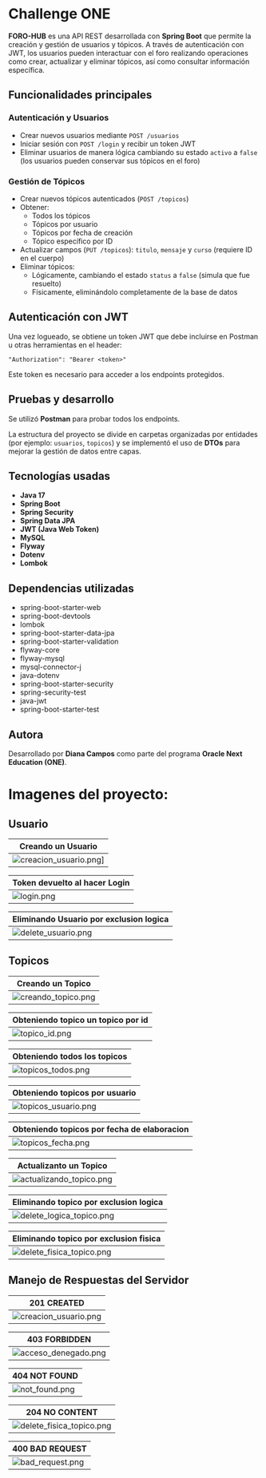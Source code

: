 # Challenge ONE
**FORO-HUB** es una API REST desarrollada con **Spring Boot** que permite la creación y gestión de usuarios y tópicos. A través de autenticación con JWT, los usuarios pueden interactuar con el foro realizando operaciones como crear, actualizar y eliminar tópicos, así como consultar información específica.

## Funcionalidades principales

### Autenticación y Usuarios
- Crear nuevos usuarios mediante `POST /usuarios`
- Iniciar sesión con `POST /login` y recibir un token JWT
- Eliminar usuarios de manera lógica cambiando su estado `activo` a `false` (los usuarios pueden conservar sus tópicos en el foro)

### Gestión de Tópicos
- Crear nuevos tópicos autenticados (`POST /topicos`)
- Obtener:
    - Todos los tópicos
    - Tópicos por usuario
    - Tópicos por fecha de creación
    - Tópico específico por ID
- Actualizar campos (`PUT /topicos`): `titulo`, `mensaje` y `curso` (requiere ID en el cuerpo)
- Eliminar tópicos:
    - Lógicamente, cambiando el estado `status` a `false` (simula que fue resuelto)
    - Físicamente, eliminándolo completamente de la base de datos

## Autenticación con JWT

Una vez logueado, se obtiene un token JWT que debe incluirse en Postman u otras herramientas en el header:

``"Authorization": "Bearer <token>"``

Este token es necesario para acceder a los endpoints protegidos.

## Pruebas y desarrollo

Se utilizó **Postman** para probar todos los endpoints.

La estructura del proyecto se divide en carpetas organizadas por entidades (por ejemplo: `usuarios`, `topicos`) y se implementó el uso de **DTOs** para mejorar la gestión de datos entre capas.

##  Tecnologías usadas

- **Java 17**
- **Spring Boot**
- **Spring Security**
- **Spring Data JPA**
- **JWT (Java Web Token)**
- **MySQL**
- **Flyway**
- **Dotenv**
- **Lombok**

## Dependencias utilizadas

- spring-boot-starter-web
- spring-boot-devtools
- lombok
- spring-boot-starter-data-jpa
- spring-boot-starter-validation
- flyway-core
- flyway-mysql
- mysql-connector-j
- java-dotenv
- spring-boot-starter-security
- spring-security-test
- java-jwt
- spring-boot-starter-test

## Autora

Desarrollado por **Diana Campos** como parte del programa **Oracle Next Education (ONE)**.
# Imagenes del proyecto:

## Usuario
| Creando un Usuario |
|--------------------|
| ![creacion_usuario.png](assets/creacion_usuario.png)]|

| Token devuelto al hacer Login                         |
|-------------------------------------------------------|
| ![login.png](assets/login.png)                        |


| Eliminando Usuario por exclusion logica  |
|------------------------------------------|
|   ![delete_usuario.png](assets/delete_usuario.png)        |

## Topicos

| Creando un Topico                                     |
|-------------------------------------------------------|
| ![creando_topico.png](assets/creando_topico.png) |

| Obteniendo topico un topico por id             |
|------------------------------------------------|
| ![topico_id.png](assets/topico_id.png) |

| Obteniendo todos los topicos                          |
|-------------------------------------------------------|
|![topicos_todos.png](assets/topicos_todos.png) |

| Obteniendo topicos por usuario                        |
|-------------------------------------------------------|
| ![topicos_usuario.png](assets/topicos_usuario.png) |

| Obteniendo topicos por fecha de elaboracion           |
|-------------------------------------------------------|
|![topicos_fecha.png](assets/topicos_fecha.png)  |


| Actualizanto un Topico                         |
|------------------------------------------------|
| ![actualizando_topico.png](assets/actualizando_topico.png) |


| Eliminando topico por exclusion logica         |
|------------------------------------------------|
| ![delete_logica_topico.png](assets/delete_logica_topico.png) |


| Eliminando topico por exclusion fisica        |
|-----------------------------------------------|
| ![delete_fisica_topico.png](assets/delete_fisica_topico.png) |

## Manejo de Respuestas del Servidor

| 201 CREATED                                                  |
|--------------------------------------------------------------|
| ![creacion_usuario.png](assets/creacion_usuario.png) |


| 403 FORBIDDEN                                       |
|-----------------------------------------------------|
| ![acceso_denegado.png](assets/acceso_denegado.png) |


| 404 NOT FOUND                                        |
|------------------------------------------------------|
| ![not_found.png](assets/not_found.png) |


| 204 NO CONTENT                                               |
|--------------------------------------------------------------|
| ![delete_fisica_topico.png](assets/delete_fisica_topico.png) |


| 400 BAD REQUEST                            |
|--------------------------------------------|
| ![bad_request.png](assets/bad_request.png) |